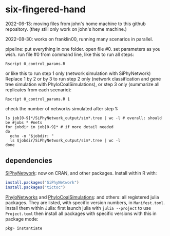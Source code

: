 # six-fingered-hand

2022-06-13: moving files from john's home machine to this github repository.  (they still only work on john's home machine.)

2022-08-30: works on franklin00, running many scenarios in parallel.

pipeline: put everything in one folder.  open file #0.
set parameters as you wish.
run file #0 from command line, like this to run all steps:

```shell
Rscript 0_control_params.R
```

or like this to run step 1 only (network simulation with SiPhyNetwork)
Replace 1 by 2 or by 3 to run step 2 only (network classification and
gene tree simulation with PhyloCoalSimulations),
or step 3 only (summarize all replicates from each scenario):

```shell
Rscript 0_control_params.R 1
```

check the number of networks simulated after step 1:
```shell
ls job[0-9]*/SiPhyNetwork_output/sim*.tree | wc -l # overall: should be #jobs * #nets
for jobdir in job[0-9]* # if more detail needed
do
  echo -n "$jobdir: "
  ls $jobdir/SiPhyNetwork_output/sim*.tree | wc -l
done
```

## dependencies

[SiPhyNetwork](https://github.com/jjustison/SiPhyNetwork): now on CRAN,
and other packages.
Install within R with:
```r
install.packages("SiPhyNetwork")
install.packages("tictoc")
```

[PhyloNetworks](https://github.com/crsl4/PhyloNetworks.jl) and
[PhyloCoalSimulations](https://github.com/cecileane/PhyloCoalSimulations.jl):
and others: all registered julia packages. They are listed, with specific
version numbers, in `Manifest.toml`. Install them within Julia:
first launch julia with `julia --project` to use `Project.toml` then
install all packages with specific versions with this in package mode:
```julia
pkg> instantiate
```
